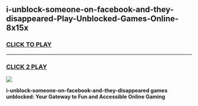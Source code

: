 
## i-unblock-someone-on-facebook-and-they-disappeared-Play-Unblocked-Games-Online-8x15x
<h3>
<a href="https://premium76.site?title=i-unblock-someone-on-facebook-and-they-disappeared&ref=25A">CLICK TO PLAY</a></h3>
<hr>

<h3>
<a href="https://premium76.site?title=i-unblock-someone-on-facebook-and-they-disappeared&ref=25A">CLICK 2 PLAY</a>
  
</h3>

<a href="https://premium76.site?title=i-unblock-someone-on-facebook-and-they-disappeared&ref=25A"><img src="https://clearcache.store/games.png"></a>


**i-unblock-someone-on-facebook-and-they-disappeared games unblocked: Your Gateway to Fun and Accessible Online Gaming**
